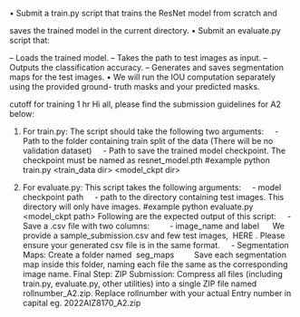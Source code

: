 • Submit a train.py script that trains the ResNet model from scratch and

saves the trained model in the current directory.
• Submit an evaluate.py script that:

– Loads the trained model.
– Takes the path to test images as input.
– Outputs the classification accuracy.
– Generates and saves segmentation maps for the test images.
• We will run the IOU computation separately using the provided ground-
truth masks and your predicted masks.

cutoff for training 1 hr
Hi all, please find the submission guidelines for A2 below:

1. For train.py:
The script should take the following two arguments:
    - Path to the folder containing train split of the data (There will be no validation dataset)
    - Path to save the trained model checkpoint. The checkpoint must be named as resnet_model.pth
#example 
python train.py <train_data dir> <model_ckpt dir>


2.  For evaluate.py:
This script takes the following arguments:
    - model checkpoint path
    - path to the directory containing test images. This directory will only have images.
#example 
python evaluate.py <model_ckpt path> <test-imgs dir>
Following are the expected output of this script:
    - Save a .csv file with two columns: 
       - image_name and label
     We provide a sample_submission.csv and few test images,  HERE . Please ensure your generated csv file is in the same format.
    - Segmentation Maps: Create a folder named  seg_maps 
       Save each segmentation map inside this folder, naming each file the same as the corresponding image name.
Final Step:
ZIP Submission: Compress all files (including train.py, evaluate.py, other utilities) into a single ZIP file named rollnumber_A2.zip. Replace rollnumber with your actual Entry number in capital eg. 2022AIZ8170_A2.zip
